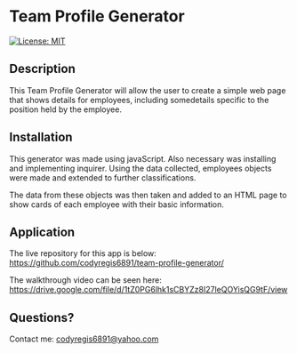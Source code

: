 # Team Profile Generator

[![License: MIT](https://img.shields.io/badge/License-MIT-yellow.svg)](https://opensource.org/licenses/MIT)

## Description

This Team Profile Generator will allow the user to create a simple web page that shows details for employees, including somedetails specific to the position held by the employee.

## Installation

This generator was made using javaScript.  Also necessary was installing and implementing inquirer.  Using the data collected, employees objects were made and extended to further classifications. 

The data from these objects was then taken and added to an HTML page to show cards of each employee with their basic information.

## Application

The live repository for this app is below:
https://github.com/codyregis6891/team-profile-generator/

The walkthrough video can be seen here:
https://drive.google.com/file/d/1tZ0PG6lhk1sCBYZz8I27leQOYisQG9tF/view




## Questions?

Contact me: codyregis6891@yahoo.com